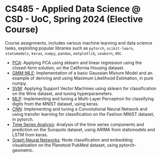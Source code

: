 # CS485 - Applied Data Science @ CSD - UoC, Spring 2024 (Elective Course)

Course assignments, includes various machine learning and data science tasks, exploiting popular libraries such as `pytorch`, `scikit-learn`, `statsmodels`, `keras`, `numpy`, `pandas`, `matplotlib`, `seaborn`, etc.

- [PCA](HW1-PCA.ipynb): Applying PCA using sklearn and linear regression using the closed-form solution, on the California Housing dataset.
- [GMM-MLE](HW2-GMM-MLE.ipynb): Implementation of a basic Gaussian Mixture Model and an example of deriving and using Maximum Likelihood Estimation, in pure numpy.
- [SVM](HW3-SVM.ipynb): Applying Support Vector Machines using sklearn for classification on the Wine dataset, and tuning hyperparameters.
- [MLP](HW4-MLP.ipynb): Implementing and tuning a Multi-Layer Perceptron for classifying digits from the MNIST dataset, using keras.
- [CNN](HW5-CNN.ipynb): Implementing and tuning a Convolutional Neural Network and using transfer learning for classification on the Fashion MNIST dataset, in pytorch.
- [Time Series Analysis](HW6-TSA.ipynb): Analysis of the time series components and prediction on the Sunspots dataset, using ARIMA from statsmodels and LSTM from keras.
- [Graph Neural Networks](HW7-GNN.ipynb): Node classification and embedding visualisation on the Planetoid PubMed dataset, using pytorch-geometric.